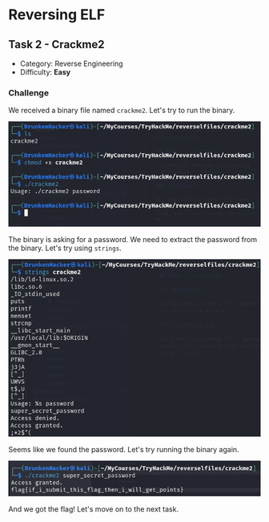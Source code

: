 # Reversing ELF

## Task 2 - Crackme2

* Category: Reverse Engineering
* Difficulty: **Easy**

### Challenge

We received a binary file named `crackme2`. Let's try to run the binary.

![](run-failed.png)

The binary is asking for a password. We need to extract the password from the binary. Let's try using `strings`.

![](password-found.png)

Seems like we found the password. Let's try running the binary again.

![](flag.png)

And we got the flag! Let's move on to the next task.